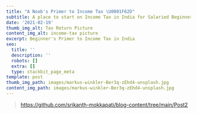 ```yaml
---
title: "A Noob's Primer to Income Tax \U0001F62D"
subtitle: A place to start on Income Tax in India for Salaried Beginners
date: '2021-02-19'
thumb_img_alt: Tax Return Picture
content_img_alt: income-tax picture
excerpt: Beginner's Primer to Income Tax in India
seo:
  title: ''
  description: ''
  robots: []
  extra: []
  type: stackbit_page_meta
template: post
thumb_img_path: images/markus-winkler-Ber3q-zEhd4-unsplash.jpg
content_img_path: images/markus-winkler-Ber3q-zEhd4-unsplash.jpg
---
```

>

> <https://github.com/srikanth-mokkapati/blog-content/tree/main/Post2>
